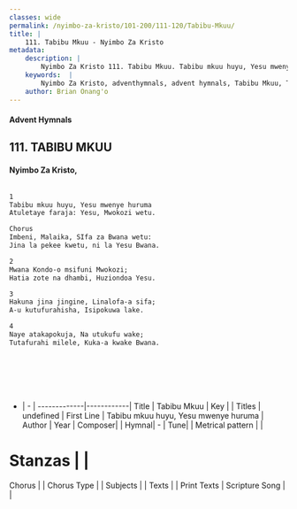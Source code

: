 ```yaml
---
classes: wide
permalink: /nyimbo-za-kristo/101-200/111-120/Tabibu-Mkuu/
title: |
    111. Tabibu Mkuu - Nyimbo Za Kristo
metadata:
    description: |
        Nyimbo Za Kristo 111. Tabibu Mkuu. Tabibu mkuu huyu, Yesu mwenye huruma Atuletaye faraja: Yesu, Mwokozi wetu.  Chorus Imbeni, Malaika, SIfa za Bwana wetu: Jina la pekee kwetu, ni la Yesu Bwana.  
    keywords:  |
        Nyimbo Za Kristo, adventhymnals, advent hymnals, Tabibu Mkuu, Tabibu mkuu huyu, Yesu mwenye huruma. 
    author: Brian Onang'o
---
```


#### Advent Hymnals
## 111. TABIBU MKUU
####  Nyimbo Za Kristo,

```txt

1
Tabibu mkuu huyu, Yesu mwenye huruma
Atuletaye faraja: Yesu, Mwokozi wetu.

Chorus
Imbeni, Malaika, SIfa za Bwana wetu:
Jina la pekee kwetu, ni la Yesu Bwana.

2
Mwana Kondo-o msifuni Mwokozi; 
Hatia zote na dhambi, Huziondoa Yesu.

3
Hakuna jina jingine, Linalofa-a sifa; 
A-u kutufurahisha, Isipokuwa lake.

4
Naye atakapokuja, Na utukufu wake;
Tutafurahi milele, Kuka-a kwake Bwana.








```

- |   -  |
-------------|------------|
Title | Tabibu Mkuu |
Key |  |
Titles | undefined |
First Line | Tabibu mkuu huyu, Yesu mwenye huruma |
Author | 
Year | 
Composer| |
Hymnal|  - |
Tune|  |
Metrical pattern | |
# Stanzas |  |
Chorus |  |
Chorus Type |  |
Subjects | |
Texts |  |
Print Texts | 
Scripture Song |  |
    
